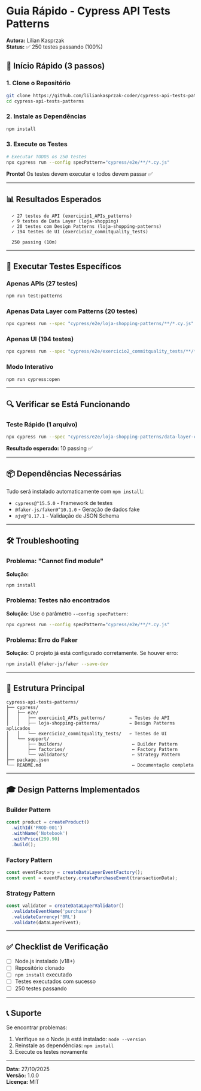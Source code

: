 # Guia Rápido - Cypress API Tests Patterns

**Autora:** Lilian Kasprzak  
**Status:** ✅ 250 testes passando (100%)

## 🚀 Início Rápido (3 passos)

### 1. Clone o Repositório
```bash
git clone https://github.com/liliankasprzak-coder/cypress-api-tests-patterns.git
cd cypress-api-tests-patterns
```

### 2. Instale as Dependências
```bash
npm install
```

### 3. Execute os Testes
```bash
# Executar TODOS os 250 testes
npx cypress run --config specPattern="cypress/e2e/**/*.cy.js"
```

**Pronto!** Os testes devem executar e todos devem passar ✅

---

## 📊 Resultados Esperados

```
  ✓ 27 testes de API (exercicio1_APIs_patterns)
  ✓ 9 testes de Data Layer (loja-shopping)
  ✓ 20 testes com Design Patterns (loja-shopping-patterns)
  ✓ 194 testes de UI (exercicio2_commitquality_tests)
  
  250 passing (10m)
```

---

## 🎯 Executar Testes Específicos

### Apenas APIs (27 testes)
```bash
npm run test:patterns
```

### Apenas Data Layer com Patterns (20 testes)
```bash
npx cypress run --spec "cypress/e2e/loja-shopping-patterns/**/*.cy.js" --config specPattern="cypress/e2e/**/*.cy.js"
```

### Apenas UI (194 testes)
```bash
npx cypress run --spec "cypress/e2e/exercicio2_commitquality_tests/**/*.cy.js" --config specPattern="cypress/e2e/**/*.cy.js"
```

### Modo Interativo
```bash
npm run cypress:open
```

---

## 🔍 Verificar se Está Funcionando

### Teste Rápido (1 arquivo)
```bash
npx cypress run --spec "cypress/e2e/loja-shopping-patterns/data-layer-cart-purchase-patterns.cy.js" --config specPattern="cypress/e2e/**/*.cy.js"
```

**Resultado esperado:** 10 passing ✅

---

## 📦 Dependências Necessárias

Tudo será instalado automaticamente com `npm install`:

- `cypress@^15.5.0` - Framework de testes
- `@faker-js/faker@^10.1.0` - Geração de dados fake
- `ajv@^8.17.1` - Validação de JSON Schema

---

## 🛠️ Troubleshooting

### Problema: "Cannot find module"
**Solução:**
```bash
npm install
```

### Problema: Testes não encontrados
**Solução:** Use o parâmetro `--config specPattern`:
```bash
npx cypress run --config specPattern="cypress/e2e/**/*.cy.js"
```

### Problema: Erro do Faker
**Solução:** O projeto já está configurado corretamente. Se houver erro:
```bash
npm install @faker-js/faker --save-dev
```

---

## 📂 Estrutura Principal

```
cypress-api-tests-patterns/
├── cypress/
│   ├── e2e/
│   │   ├── exercicio1_APIs_patterns/         ← Testes de API
│   │   ├── loja-shopping-patterns/           ← Design Patterns aplicados
│   │   └── exercicio2_commitquality_tests/   ← Testes de UI
│   └── support/
│       ├── builders/                          ← Builder Pattern
│       ├── factories/                         ← Factory Pattern
│       └── validators/                        ← Strategy Pattern
├── package.json
└── README.md                                  ← Documentação completa
```

---

## 🎓 Design Patterns Implementados

### Builder Pattern
```javascript
const product = createProduct()
  .withId('PROD-001')
  .withName('Notebook')
  .withPrice(299.90)
  .build();
```

### Factory Pattern
```javascript
const eventFactory = createDataLayerEventFactory();
const event = eventFactory.createPurchaseEvent(transactionData);
```

### Strategy Pattern
```javascript
const validator = createDataLayerValidator()
  .validateEventName('purchase')
  .validateCurrency('BRL')
  .validate(dataLayerEvent);
```

---

## ✅ Checklist de Verificação

- [ ] Node.js instalado (v18+)
- [ ] Repositório clonado
- [ ] `npm install` executado
- [ ] Testes executados com sucesso
- [ ] 250 testes passando

---

## 📞 Suporte

Se encontrar problemas:

1. Verifique se o Node.js está instalado: `node --version`
2. Reinstale as dependências: `npm install`
3. Execute os testes novamente

---

**Data:** 27/10/2025  
**Versão:** 1.0.0  
**Licença:** MIT
